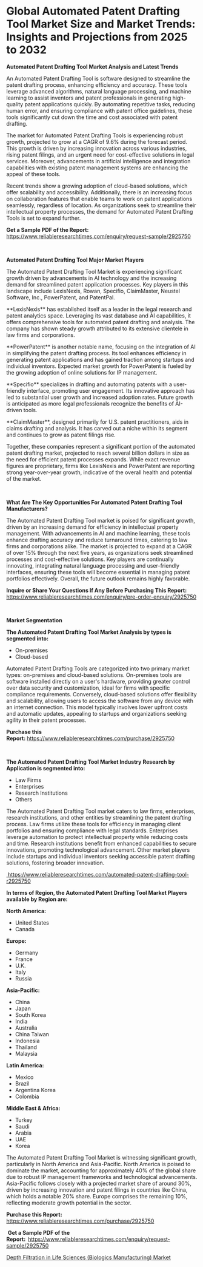 <p><h1>Global Automated Patent Drafting Tool Market Size and Market Trends: Insights and Projections from 2025 to 2032</h1></p><p><strong>Automated Patent Drafting Tool Market Analysis and Latest Trends</strong></p>
<p><p>An Automated Patent Drafting Tool is software designed to streamline the patent drafting process, enhancing efficiency and accuracy. These tools leverage advanced algorithms, natural language processing, and machine learning to assist inventors and patent professionals in generating high-quality patent applications quickly. By automating repetitive tasks, reducing human error, and ensuring compliance with patent office guidelines, these tools significantly cut down the time and cost associated with patent drafting.</p><p>The market for Automated Patent Drafting Tools is experiencing robust growth, projected to grow at a CAGR of 9.6% during the forecast period. This growth is driven by increasing innovation across various industries, rising patent filings, and an urgent need for cost-effective solutions in legal services. Moreover, advancements in artificial intelligence and integration capabilities with existing patent management systems are enhancing the appeal of these tools. </p><p>Recent trends show a growing adoption of cloud-based solutions, which offer scalability and accessibility. Additionally, there is an increasing focus on collaboration features that enable teams to work on patent applications seamlessly, regardless of location. As organizations seek to streamline their intellectual property processes, the demand for Automated Patent Drafting Tools is set to expand further.</p></p>
<p><strong>Get a Sample PDF of the Report:&nbsp;</strong> <a href="https://www.reliableresearchtimes.com/enquiry/request-sample/2925750?utm_campaign=2643&utm_medium=2&utm_source=Github&utm_content=ia&utm_term=12032025&utm_id=automated-patent-drafting-tool">https://www.reliableresearchtimes.com/enquiry/request-sample/2925750</a></p>
<p>&nbsp;</p>
<p><strong>Automated Patent Drafting Tool Major Market Players</strong></p>
<p><p>The Automated Patent Drafting Tool Market is experiencing significant growth driven by advancements in AI technology and the increasing demand for streamlined patent application processes. Key players in this landscape include LexisNexis, Rowan, Specifio, ClaimMaster, Neustel Software, Inc., PowerPatent, and PatentPal.</p><p>**LexisNexis** has established itself as a leader in the legal research and patent analytics space. Leveraging its vast database and AI capabilities, it offers comprehensive tools for automated patent drafting and analysis. The company has shown steady growth attributed to its extensive clientele in law firms and corporations. </p><p>**PowerPatent** is another notable name, focusing on the integration of AI in simplifying the patent drafting process. Its tool enhances efficiency in generating patent applications and has gained traction among startups and individual inventors. Expected market growth for PowerPatent is fueled by the growing adoption of online solutions for IP management.</p><p>**Specifio** specializes in drafting and automating patents with a user-friendly interface, promoting user engagement. Its innovative approach has led to substantial user growth and increased adoption rates. Future growth is anticipated as more legal professionals recognize the benefits of AI-driven tools.</p><p>**ClaimMaster**, designed primarily for U.S. patent practitioners, aids in claims drafting and analysis. It has carved out a niche within its segment and continues to grow as patent filings rise.</p><p>Together, these companies represent a significant portion of the automated patent drafting market, projected to reach several billion dollars in size as the need for efficient patent processes expands. While exact revenue figures are proprietary, firms like LexisNexis and PowerPatent are reporting strong year-over-year growth, indicative of the overall health and potential of the market.</p></p>
<p>&nbsp;</p>
<p><strong>What Are The Key Opportunities For Automated Patent Drafting Tool Manufacturers?</strong></p>
<p><p>The Automated Patent Drafting Tool market is poised for significant growth, driven by an increasing demand for efficiency in intellectual property management. With advancements in AI and machine learning, these tools enhance drafting accuracy and reduce turnaround times, catering to law firms and corporations alike. The market is projected to expand at a CAGR of over 15% through the next five years, as organizations seek streamlined processes and cost-effective solutions. Key players are continually innovating, integrating natural language processing and user-friendly interfaces, ensuring these tools will become essential in managing patent portfolios effectively. Overall, the future outlook remains highly favorable.</p></p>
<p><strong>Inquire or Share Your Questions If Any Before Purchasing This Report:</strong> <a href="https://www.reliableresearchtimes.com/enquiry/pre-order-enquiry/2925750?utm_campaign=2643&utm_medium=2&utm_source=Github&utm_content=ia&utm_term=12032025&utm_id=automated-patent-drafting-tool">https://www.reliableresearchtimes.com/enquiry/pre-order-enquiry/2925750</a></p>
<p>&nbsp;</p>
<p><strong>Market Segmentation</strong></p>
<p><strong>The Automated Patent Drafting Tool Market Analysis by types is segmented into:</strong></p>
<p><ul><li>On-premises</li><li>Cloud-based</li></ul></p>
<p><p>Automated Patent Drafting Tools are categorized into two primary market types: on-premises and cloud-based solutions. On-premises tools are software installed directly on a user's hardware, providing greater control over data security and customization, ideal for firms with specific compliance requirements. Conversely, cloud-based solutions offer flexibility and scalability, allowing users to access the software from any device with an internet connection. This model typically involves lower upfront costs and automatic updates, appealing to startups and organizations seeking agility in their patent processes.</p></p>
<p><strong>Purchase this Report:&nbsp;</strong><a href="https://www.reliableresearchtimes.com/purchase/2925750?utm_campaign=2643&utm_medium=2&utm_source=Github&utm_content=ia&utm_term=12032025&utm_id=automated-patent-drafting-tool">https://www.reliableresearchtimes.com/purchase/2925750</a></p>
<p>&nbsp;</p>
<p><strong>The Automated Patent Drafting Tool Market Industry Research by Application is segmented into:</strong></p>
<p><ul><li>Law Firms</li><li>Enterprises</li><li>Research Institutions</li><li>Others</li></ul></p>
<p><p>The Automated Patent Drafting Tool market caters to law firms, enterprises, research institutions, and other entities by streamlining the patent drafting process. Law firms utilize these tools for efficiency in managing client portfolios and ensuring compliance with legal standards. Enterprises leverage automation to protect intellectual property while reducing costs and time. Research institutions benefit from enhanced capabilities to secure innovations, promoting technological advancement. Other market players include startups and individual inventors seeking accessible patent drafting solutions, fostering broader innovation.</p></p>
<p><a href="https://www.reliableresearchtimes.com/automated-patent-drafting-tool-r2925750?utm_campaign=2643&utm_medium=2&utm_source=Github&utm_content=ia&utm_term=12032025&utm_id=automated-patent-drafting-tool">&nbsp;https://www.reliableresearchtimes.com/automated-patent-drafting-tool-r2925750</a></p>
<p><strong>In terms of Region, the Automated Patent Drafting Tool Market Players available by Region are:</strong></p>
<p>
    <p> <strong> North America: </strong>
        <ul>
            <li>United States</li>
            <li>Canada</li>
        </ul>
        </p> 
    <p> <strong> Europe: </strong>
        <ul>
            <li>Germany</li>
            <li>France</li>
            <li>U.K.</li>
            <li>Italy</li>
            <li>Russia</li>
        </ul>
        </p> 
    <p> <strong> Asia-Pacific: </strong>
        <ul>
            <li>China</li>
            <li>Japan</li>
            <li>South Korea</li>
            <li>India</li>
            <li>Australia</li>
            <li>China Taiwan</li>
            <li>Indonesia</li>
            <li>Thailand</li>
            <li>Malaysia</li>
        </ul>
        </p> 
    <p> <strong> Latin America: </strong>
        <ul>
            <li>Mexico</li>
            <li>Brazil</li>
            <li>Argentina Korea</li>
            <li>Colombia</li>
        </ul>
        </p> 
    <p> <strong> Middle East & Africa: </strong>
        <ul>
            <li>Turkey</li>
            <li>Saudi</li>
            <li>Arabia</li>
            <li>UAE</li>
            <li>Korea</li>
        </ul>
    </p>
    </p>
<p><p>The Automated Patent Drafting Tool Market is witnessing significant growth, particularly in North America and Asia-Pacific. North America is poised to dominate the market, accounting for approximately 40% of the global share due to robust IP management frameworks and technological advancements. Asia-Pacific follows closely with a projected market share of around 30%, driven by increasing innovation and patent filings in countries like China, which holds a notable 20% share. Europe comprises the remaining 10%, reflecting moderate growth potential in the sector.</p></p>
<p><strong>Purchase this Report: </strong><a href="https://www.reliableresearchtimes.com/purchase/2925750?utm_campaign=2643&utm_medium=2&utm_source=Github&utm_content=ia&utm_term=12032025&utm_id=automated-patent-drafting-tool">https://www.reliableresearchtimes.com/purchase/2925750</a></p>
<p>&nbsp;<strong>Get a Sample PDF of the Report:&nbsp;&nbsp;</strong><a href="https://www.reliableresearchtimes.com/enquiry/request-sample/2925750?utm_campaign=2643&utm_medium=2&utm_source=Github&utm_content=ia&utm_term=12032025&utm_id=automated-patent-drafting-tool">https://www.reliableresearchtimes.com/enquiry/request-sample/2925750</a></p>
<p><strong></strong></p>
<p><p><a href="https://github.com/krinerstormy331/Market-Research-Report-List-1/blob/main/depth-filtration-in-life-sciences-biologics-manufacturing-market.md?utm_campaign=2643&utm_medium=2&utm_source=Github&utm_content=ia&utm_term=12032025&utm_id=automated-patent-drafting-tool">Depth Filtration in Life Sciences (Biologics Manufacturing) Market</a></p></p>